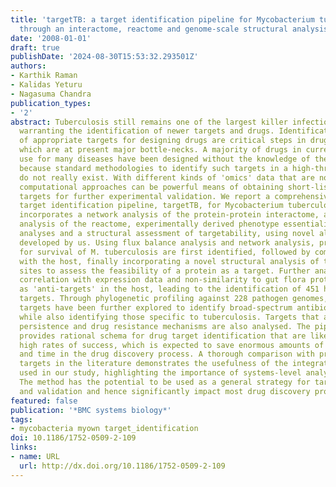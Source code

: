```yaml
---
title: 'targetTB: a target identification pipeline for Mycobacterium tuberculosis
  through an interactome, reactome and genome-scale structural analysis.'
date: '2008-01-01'
draft: true
publishDate: '2024-08-30T15:53:32.293501Z'
authors:
- Karthik Raman
- Kalidas Yeturu
- Nagasuma Chandra
publication_types:
- '2'
abstract: Tuberculosis still remains one of the largest killer infectious diseases,
  warranting the identification of newer targets and drugs. Identification and validation
  of appropriate targets for designing drugs are critical steps in drug discovery,
  which are at present major bottle-necks. A majority of drugs in current clinical
  use for many diseases have been designed without the knowledge of the targets, perhaps
  because standard methodologies to identify such targets in a high-throughput fashion
  do not really exist. With different kinds of 'omics' data that are now available,
  computational approaches can be powerful means of obtaining short-lists of possible
  targets for further experimental validation. We report a comprehensive in silico
  target identification pipeline, targetTB, for Mycobacterium tuberculosis. The pipeline
  incorporates a network analysis of the protein-protein interactome, a flux balance
  analysis of the reactome, experimentally derived phenotype essentiality data, sequence
  analyses and a structural assessment of targetability, using novel algorithms recently
  developed by us. Using flux balance analysis and network analysis, proteins critical
  for survival of M. tuberculosis are first identified, followed by comparative genomics
  with the host, finally incorporating a novel structural analysis of the binding
  sites to assess the feasibility of a protein as a target. Further analyses include
  correlation with expression data and non-similarity to gut flora proteins as well
  as 'anti-targets' in the host, leading to the identification of 451 high-confidence
  targets. Through phylogenetic profiling against 228 pathogen genomes, shortlisted
  targets have been further explored to identify broad-spectrum antibiotic targets,
  while also identifying those specific to tuberculosis. Targets that address mycobacterial
  persistence and drug resistance mechanisms are also analysed. The pipeline developed
  provides rational schema for drug target identification that are likely to have
  high rates of success, which is expected to save enormous amounts of money, resources
  and time in the drug discovery process. A thorough comparison with previously suggested
  targets in the literature demonstrates the usefulness of the integrated approach
  used in our study, highlighting the importance of systems-level analyses in particular.
  The method has the potential to be used as a general strategy for target identification
  and validation and hence significantly impact most drug discovery programmes.
featured: false
publication: '*BMC systems biology*'
tags:
- mycobacteria myown target_identification
doi: 10.1186/1752-0509-2-109
links:
- name: URL
  url: http://dx.doi.org/10.1186/1752-0509-2-109
---
```


